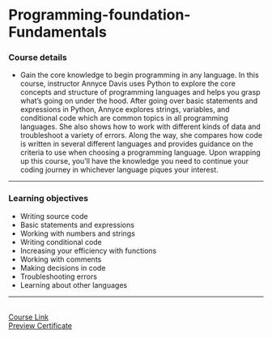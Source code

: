 # Programming-foundation-Fundamentals
### Course details

-  Gain the core knowledge to begin programming in any language. In this course, instructor Annyce Davis uses Python to explore the core concepts and structure of programming languages and helps you grasp what’s going on under the hood. After going over basic statements and expressions in Python, Annyce explores strings, variables, and conditional code which are common topics in all programming languages. She also shows how to work with different kinds of data and troubleshoot a variety of errors. Along the way, she compares how code is written in several different languages and provides guidance on the criteria to use when choosing a programming language. Upon wrapping up this course, you’ll have the knowledge you need to continue your coding journey in whichever language piques your interest.
---
### Learning objectives
- Writing source code
- Basic statements and expressions
- Working with numbers and strings
- Writing conditional code
- Increasing your efficiency with functions
- Working with comments
- Making decisions in code
- Troubleshooting errors
- Learning about other languages
-------------------------------
<br>[Course Link](https://www.linkedin.com/learning/programming-foundations-fundamentals-3/)
<br>[Preview Certificate](https://www.linkedin.com/learning/certificates/cf810ba75b81a85e546f010a809001f38be5f04ca05d5e68242305e73240ad01)
